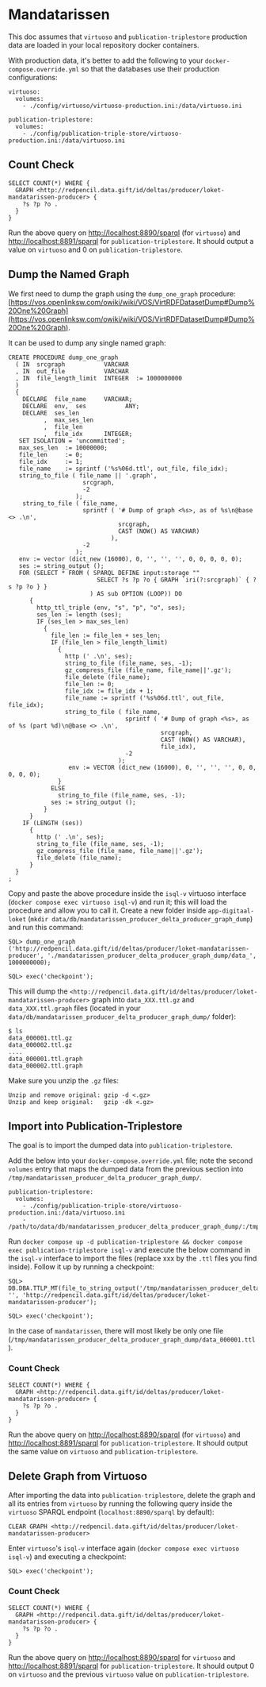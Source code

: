 # Mandatarissen

This doc assumes that `virtuoso` and `publication-triplestore` production data are loaded in your local repository docker containers.

With production data, it's better to add the following to your `docker-compose.override.yml` so that the databases use their production configurations:

```
virtuoso:
  volumes:
    - ./config/virtuoso/virtuoso-production.ini:/data/virtuoso.ini

publication-triplestore:
  volumes:
    - ./config/publication-triple-store/virtuoso-production.ini:/data/virtuoso.ini
```

## Count Check

```
SELECT COUNT(*) WHERE {
  GRAPH <http://redpencil.data.gift/id/deltas/producer/loket-mandatarissen-producer> {
    ?s ?p ?o .
  }
}
```

Run the above query on [http://localhost:8890/sparql](http://localhost:8890/sparql) (for `virtuoso`) and [http://localhost:8891/sparql](http://localhost:8891/sparql) for `publication-triplestore`. It should output a value on `virtuoso` and 0 on `publication-triplestore`.

## Dump the Named Graph

We first need to dump the graph using the `dump_one_graph` procedure: [https://vos.openlinksw.com/owiki/wiki/VOS/VirtRDFDatasetDump#Dump%20One%20Graph](https://vos.openlinksw.com/owiki/wiki/VOS/VirtRDFDatasetDump#Dump%20One%20Graph).

It can be used to dump any single named graph:

```
CREATE PROCEDURE dump_one_graph
  ( IN  srcgraph           VARCHAR
  , IN  out_file           VARCHAR
  , IN  file_length_limit  INTEGER  := 1000000000
  )
  {
    DECLARE  file_name     VARCHAR;
    DECLARE  env,  ses           ANY;
    DECLARE  ses_len
          ,  max_ses_len
          ,  file_len
          ,  file_idx      INTEGER;
   SET ISOLATION = 'uncommitted';
   max_ses_len  := 10000000;
   file_len     := 0;
   file_idx     := 1;
   file_name    := sprintf ('%s%06d.ttl', out_file, file_idx);
   string_to_file ( file_name || '.graph',
                     srcgraph,
                     -2
                   );
    string_to_file ( file_name,
                     sprintf ( '# Dump of graph <%s>, as of %s\n@base <> .\n',
                               srcgraph,
                               CAST (NOW() AS VARCHAR)
                             ),
                     -2
                   );
   env := vector (dict_new (16000), 0, '', '', '', 0, 0, 0, 0, 0);
   ses := string_output ();
   FOR (SELECT * FROM ( SPARQL DEFINE input:storage ""
                         SELECT ?s ?p ?o { GRAPH `iri(?:srcgraph)` { ?s ?p ?o } }
                       ) AS sub OPTION (LOOP)) DO
      {
        http_ttl_triple (env, "s", "p", "o", ses);
        ses_len := length (ses);
        IF (ses_len > max_ses_len)
          {
            file_len := file_len + ses_len;
            IF (file_len > file_length_limit)
              {
                http (' .\n', ses);
                string_to_file (file_name, ses, -1);
                gz_compress_file (file_name, file_name||'.gz');
                file_delete (file_name);
                file_len := 0;
                file_idx := file_idx + 1;
                file_name := sprintf ('%s%06d.ttl', out_file, file_idx);
                string_to_file ( file_name,
                                 sprintf ( '# Dump of graph <%s>, as of %s (part %d)\n@base <> .\n',
                                           srcgraph,
                                           CAST (NOW() AS VARCHAR),
                                           file_idx),
                                 -2
                               );
                 env := VECTOR (dict_new (16000), 0, '', '', '', 0, 0, 0, 0, 0);
              }
            ELSE
              string_to_file (file_name, ses, -1);
            ses := string_output ();
          }
      }
    IF (LENGTH (ses))
      {
        http (' .\n', ses);
        string_to_file (file_name, ses, -1);
        gz_compress_file (file_name, file_name||'.gz');
        file_delete (file_name);
      }
  }
;
```

Copy and paste the above procedure inside the `isql-v` virtuoso interface (`docker compose exec virtuoso isql-v`) and run it; this will load the procedure and allow you to call it. Create a new folder inside `app-digitaal-loket` (`mkdir data/db/mandatarissen_producer_delta_producer_graph_dump`) and run this command:

```
SQL> dump_one_graph ('http://redpencil.data.gift/id/deltas/producer/loket-mandatarissen-producer', './mandatarissen_producer_delta_producer_graph_dump/data_', 1000000000);

SQL> exec('checkpoint');
```

This will dump the `<http://redpencil.data.gift/id/deltas/producer/loket-mandatarissen-producer>` graph into `data_XXX.ttl.gz` and `data_XXX.ttl.graph` files (located in your `data/db/mandatarissen_producer_delta_producer_graph_dump/` folder):

```
$ ls
data_000001.ttl.gz
data_000002.ttl.gz
....
data_000001.ttl.graph
data_000002.ttl.graph
```

Make sure you unzip the `.gz` files:

```
Unzip and remove original: gzip -d <.gz>
Unzip and keep original:   gzip -dk <.gz>
```

## Import into Publication-Triplestore

The goal is to import the dumped data into `publication-triplestore`.

Add the below into your `docker-compose.override.yml` file; note the second `volumes` entry that maps the dumped data from the previous section into `/tmp/mandatarissen_producer_delta_producer_graph_dump/`.

```
publication-triplestore:
  volumes:
    - ./config/publication-triple-store/virtuoso-production.ini:/data/virtuoso.ini
    - /path/to/data/db/mandatarissen_producer_delta_producer_graph_dump/:/tmp/mandatarissen_producer_delta_producer_graph_dump
```

Run `docker compose up -d publication-triplestore && docker compose exec publication-triplestore isql-v` and execute the below command in the `isql-v` interface to import the files (replace xxx by the `.ttl` files you find inside). Follow it up by running a checkpoint:

```
SQL> DB.DBA.TTLP_MT(file_to_string_output('/tmp/mandatarissen_producer_delta_producer_graph_dump/data_xxx.ttl'), '', 'http://redpencil.data.gift/id/deltas/producer/loket-mandatarissen-producer');

SQL> exec('checkpoint');
```

In the case of `mandatarissen`, there will most likely be only one file (`/tmp/mandatarissen_producer_delta_producer_graph_dump/data_000001.ttl`).

### Count Check

```
SELECT COUNT(*) WHERE {
  GRAPH <http://redpencil.data.gift/id/deltas/producer/loket-mandatarissen-producer> {
    ?s ?p ?o .
  }
}
```

Run the above query on [http://localhost:8890/sparql](http://localhost:8890/sparql) (for `virtuoso`) and [http://localhost:8891/sparql](http://localhost:8891/sparql) for `publication-triplestore`. It should output the same value on `virtuoso` and `publication-triplestore`.

## Delete Graph from Virtuoso

After importing the data into `publication-triplestore`, delete the graph and all its entries from `virtuoso` by running the following query inside the `virtuoso` SPARQL endpoint (`localhost:8890/sparql` by default):

```
CLEAR GRAPH <http://redpencil.data.gift/id/deltas/producer/loket-mandatarissen-producer>
```

Enter `virtuoso`'s `isql-v` interface again (`docker compose exec virtuoso isql-v`) and executing a checkpoint:

```
SQL> exec('checkpoint');
```

### Count Check

```
SELECT COUNT(*) WHERE {
  GRAPH <http://redpencil.data.gift/id/deltas/producer/loket-mandatarissen-producer> {
    ?s ?p ?o .
  }
}
```

Run the above query on [http://localhost:8890/sparql](http://localhost:8890/sparql) for `virtuoso` and [http://localhost:8891/sparql](http://localhost:8891/sparql) for `publication-triplestore`. It should output 0 on `virtuoso` and the previous `virtuoso` value on `publication-triplestore`.

